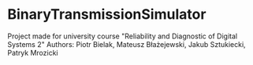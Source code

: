 # BinaryTransmissionSimulator
Project made for university course "Reliability and Diagnostic of Digital Systems 2"
Authors: Piotr Bielak, Mateusz Błażejewski, Jakub Sztukiecki, Patryk Mrozicki
